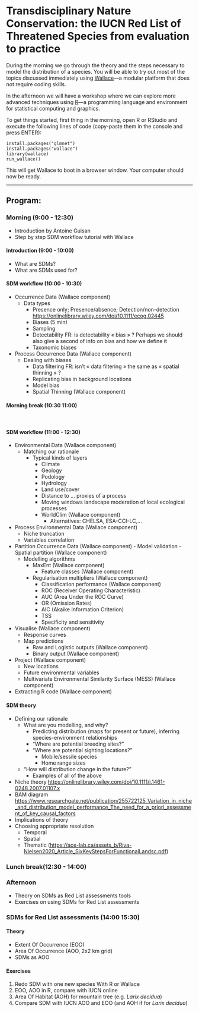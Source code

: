 # Transdisciplinary Nature Conservation: the IUCN Red List of Threatened Species from evaluation to practice

During the morning we go through the theory and the steps necessary to model the distribution of a species. You will be able to try out most of the topics discussed immediately using [Wallace](https://wallaceecomod.github.io)—a modular platform that does not require coding skills.

In the afternoon we will have a workshop where we can explore more advanced techniques using [R](https://cran.r-project.org)—a programming language and environment for statistical computing and graphics.

To get things started, first thing in the morning, open R or RStudio and execute the following lines of code (copy-paste them in the console and press ENTER):

```
install.packages("glmnet")
install.packages("wallace")
library(wallace)
run_wallace()
```

This will get Wallace to boot in a browser window. Your computer should now be ready.


---
## Program:

### Morning (9:00 - 12:30)
- Introduction by Antoine Guisan
- Step by step SDM workflow tutorial with Wallace


#### Introduction (9:00 - 10:00)
- What are SDMs?
- What are SDMs used for?


#### SDM workflow (10:00 - 10:30)
- Occurrence Data (Wallace component)
	- Data types
		- Presence only; Presence/absence; Detection/non-detection https://onlinelibrary.wiley.com/doi/10.1111/ecog.02445
		- Biases (5 min)
		- Sampling
		- Detectability FR: is detectability « bias » ? Perhaps we should also give a second of info on bias and how we define it
		- Taxonomic biases
- Process Occurrence Data (Wallace component)
	- Dealing with biases
		- Data filtering FR: isn’t « data filtering » the same as « spatial thinning » ?
		- Replicating bias in background locations
		- Model bias
		- Spatial Thinning (Wallace component)


#### Morning break (10:30 11:00)
<br>

#### SDM workflow (11:00 - 12:30)
- Environmental Data (Wallace component)
	- Matching our rationale
		- Typical kinds of layers
			- Climate
			- Geology
			- Podology
			- Hydrology
			- Land use/cover
			- Distance to … proxies of a process
			- Moving windows landscape moderation of local ecological processes
			- WorldClim (Wallace component)
				- Alternatives: CHELSA, ESA-CCI-LC,...
- Process Environmental Data (Wallace component)
	- Niche truncation
	- Variables correlation
- Partition Occurrence Data (Wallace component)
        - Model validation
        - Spatial partition (Wallace component)
    - Modelling algorithms
	    - MaxEnt (Wallace component)
		    - Feature classes (Wallace component)
        - Regularisation multipliers (Wallace component)
		    - Classification performance (Wallace component)
          - ROC (Receiver Operating Characteristic)
          - AUC (Area Under the ROC Curve)
          - OR (Omission Rates)
          - AIC (Akaike Information Criterion)
          - TSS
          - Specificity and sensitivity
- Visualise (Wallace component)
    - Response curves
    - Map predictions
        - Raw and Logistic outputs (Wallace component)
        - Binary output (Wallace component)
- Project (Wallace component)
    - New locations
    - Future environmental variables
    - Multivariate Environmental Similarity Surface (MESS) (Wallace component)
- Extracting R code (Wallace component)

#### SDM theory
- Defining our rationale
    - What are you modelling, and why?
        - Predicting distribution (maps for present or future), inferring species-environment relationships
        - “Where are potential breeding sites?”
        - “Where are potential sighting locations?”
            - Mobile/sessile species
            - Home range sizes
    - “How will distribution change in the future?”
        - Examples of all of the above 
- Niche theory https://onlinelibrary.wiley.com/doi/10.1111/j.1461-0248.2007.01107.x 
- BAM diagram https://www.researchgate.net/publication/255722125_Variation_in_niche_and_distribution_model_performance_The_need_for_a_priori_assessment_of_key_causal_factors 
- Implications of theory
- Choosing appropriate resolution
    - Temporal
    - Spatial
    - Thematic (https://ace-lab.ca/assets_b/Riva-Nielsen2020_Article_SixKeyStepsForFunctionalLandsc.pdf)

### Lunch break(12:30 - 14:00)

### Afternoon
- Theory on SDMs as Red List assessments tools
- Exercises on using SDMs for Red List assessments

### SDMs for Red List assessments (14:00 15:30)

#### Theory
- Extent Of Occurrence (EOO)
- Area Of Occurrence (AOO, 2x2 km grid)
- SDMs as AOO

#### Exercises
1. Redo SDM with one new species With R or Wallace
2. EOO, AOO in R, compare with IUCN online
4. Area Of Habitat (AOH) for mountain tree (e.g. *Larix decidua*)
5. Compare SDM with IUCN AOO and EOO (and AOH if for *Larix decidua*)
